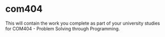 # com404
This will contain the work you complete as part of your university studies for COM404 - Problem Solving through Programming.
